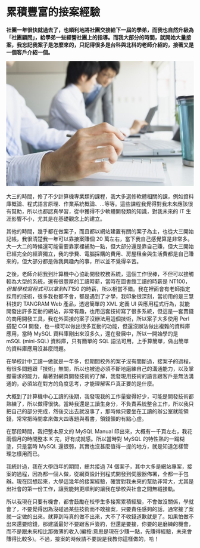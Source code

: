 # 累積豐富的接案經驗

**社團一年很快就過去了，也順利地將社團交接給下一屆的學弟，而我也自然升級為「社團顧問」，給學弟一些經營社團上的指導。而我大部分的時間，就開始大量接案，我忘記我案子是怎麼來的，只記得很多是台科與北科的老師介紹的，接著又是一個客戶介紹一個。**

<p align="center"><img src="images/54660F95-BCF1-0DA8-3368-0B43EBDA2DB4.jpg@700w_0e_1l.jpg" /></p>

大三的時間，修了不少計算機專業類的課程，我大多選修軟體相關的課，例如資料庫概論、程式語言原理、作業系統概論、...等等。這些課程我覺得對我未來應該很有幫助，所以也都認真學習，從中獲得不少軟體開發類的知識，對我未來的 IT 生涯影響不小，尤其是在基礎觀念上的建立。

其他的時間，幾乎都在做案子，而且都以網站建置有關的案子為主，也從大三開始記帳，我很清楚我一年可以靠接案賺個 20 萬左右，當下我自己感覺算是非常多。大一大二的時候還可能需要靠家裡補助一點，但大部分還是靠自己賺，但大三開始已經完全的經濟獨立，我的學費、電腦採購的費用、房屋租金與生活費都是自己賺來的，但大部分都是做我興趣內的事，所以並不覺得辛苦。

之後，老師介紹我到計算機中心協助開發校務系統，這個工作很棒，不但可以接觸較為大型的系統，還有很豐厚的工讀時薪，當時在圖書館工讀的時薪是 NT$100，但幫學校寫程式可以拿到 NT$150 的時薪，所以相當不錯。我在裡面會有老師指定採用的技術，很多我也都不會，都是遇到了才學，我印象很深刻，當初用的是三慧科技的 TANGRAM Web 產品，透過簡單的 XML 定義 UI 與應用程式行為，就能開發出許多互動的網站，非常有趣，也用這套技術寫了很多系統，但這是一套賣錢的商用開發工具，我在外面接的案子沒辦法用這個技術，所以案子大多使用 Perl 搭配 CGI 開發，也一樣可以做出很多互動的功能，但還沒辦法做出複雜的資料庫應用，當時 MySQL 資料庫剛出來沒多久，還在發展中，所以一開始學的是 mSQL (mini-SQL) 資料庫，只有簡單的 SQL 語法可用，上手算簡單，做出簡單的資料庫應用沒甚麼問題。

在學校計中工讀一做就是一年多，但期間校外的案子沒有間斷過，接案子的過程，有很多問題跟「技術」無關，所以也被迫必須不斷地磨練自己的溝通能力，以及掌握需求的能力，藉著對網頁開發技術的了解，我發現用技術的語言跟客戶是無法溝通的，必須站在對方的角度思考，才能理解客戶真正要的是什麼。

大概到了計算機中心工讀的後期，我發現我的工作量變得好少，可能是開發技術都熟練了，所以做得很快。當時我還是工讀生身分，不負責系統整合工作，所以我只把自己的部分完成，然後交出去就沒事了，那時候只要坐在工讀的辦公室就能領錢，常常把時間拿來做大四專題與看書，領錢領的有點心虛。

在那段時間，我把整本原文的 MySQL Manual 印出來，大概有一千頁左右，我花兩個月的時間整本 K 完，好有成就感。所以當時對 MySQL 的特性熟的一蹋糊塗，只是當時 MySQL 還很弱，其實也沒甚麼值得一提的地方，就是知道怎樣管理怎樣用而已。

我統計過，我在大學四年的期間，總共接過 74 個案子，其中大多是網站專案，接案的過程，因為都一個人做，從網頁設計到程式開發到伺服器佈署，全都一手包辦。現在回想起來，大學這幾年的接案經驗，確實對我未來的幫助非常大，尤其是出社會的第一份工作，讓我能夠更順利的讓我在學校與社會之間無縫接軌。

所以我現在只要有機會，都會鼓勵在校學生多接案累積經驗，不會做沒關係，學就會了，不要覺得因為沒碰過某些技術而不敢接案，只要責任感夠的話，通常接了案就一定做的出來。就算到時真的做不出來，大不了不收錢道歉就是了。如果怕做不出來還要賠錢，那建議最好不要跟客戶簽約，但還是要接，你要的是磨練的機會，而不是跟未來相比那微薄的收入(編按:意思是現在少賺一點，先賺得經驗，未來會賺得比較多)。不過，接案的時候請不要說是我教你這樣做的，哈！
